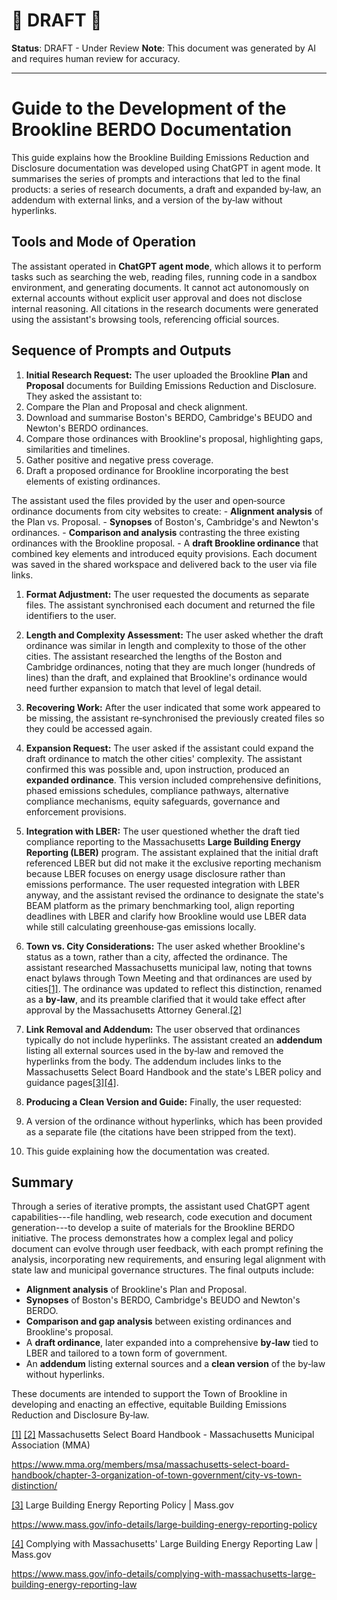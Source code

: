# **🚧 DRAFT 🚧**

**Status**: DRAFT - Under Review
**Note**: This document was generated by AI and requires human review for accuracy.

---

# Guide to the Development of the Brookline BERDO Documentation

This guide explains how the Brookline Building Emissions Reduction and Disclosure documentation was developed using ChatGPT in agent mode. It summarises the series of prompts and interactions that led to the final products: a series of research documents, a draft and expanded by‑law, an addendum with external links, and a version of the by‑law without hyperlinks.

## Tools and Mode of Operation

The assistant operated in **ChatGPT agent mode**, which allows it to perform tasks such as searching the web, reading files, running code in a sandbox environment, and generating documents. It cannot act autonomously on external accounts without explicit user approval and does not disclose internal reasoning. All citations in the research documents were generated using the assistant's browsing tools, referencing official sources.

## Sequence of Prompts and Outputs

1.  **Initial Research Request:** The user uploaded the Brookline **Plan** and **Proposal** documents for Building Emissions Reduction and Disclosure. They asked the assistant to:
2.  Compare the Plan and Proposal and check alignment.
3.  Download and summarise Boston's BERDO, Cambridge's BEUDO and Newton's BERDO ordinances.
4.  Compare those ordinances with Brookline's proposal, highlighting gaps, similarities and timelines.
5.  Gather positive and negative press coverage.
6.  Draft a proposed ordinance for Brookline incorporating the best elements of existing ordinances.

The assistant used the files provided by the user and open‑source ordinance documents from city websites to create: - **Alignment analysis** of the Plan vs. Proposal. - **Synopses** of Boston's, Cambridge's and Newton's ordinances. - **Comparison and analysis** contrasting the three existing ordinances with the Brookline proposal. - A **draft Brookline ordinance** that combined key elements and introduced equity provisions. Each document was saved in the shared workspace and delivered back to the user via file links.

1.  **Format Adjustment:** The user requested the documents as separate files. The assistant synchronised each document and returned the file identifiers to the user.

2.  **Length and Complexity Assessment:** The user asked whether the draft ordinance was similar in length and complexity to those of the other cities. The assistant researched the lengths of the Boston and Cambridge ordinances, noting that they are much longer (hundreds of lines) than the draft, and explained that Brookline's ordinance would need further expansion to match that level of legal detail.

3.  **Recovering Work:** After the user indicated that some work appeared to be missing, the assistant re‑synchronised the previously created files so they could be accessed again.

4.  **Expansion Request:** The user asked if the assistant could expand the draft ordinance to match the other cities' complexity. The assistant confirmed this was possible and, upon instruction, produced an **expanded ordinance**. This version included comprehensive definitions, phased emissions schedules, compliance pathways, alternative compliance mechanisms, equity safeguards, governance and enforcement provisions.

5.  **Integration with LBER:** The user questioned whether the draft tied compliance reporting to the Massachusetts **Large Building Energy Reporting (LBER)** program. The assistant explained that the initial draft referenced LBER but did not make it the exclusive reporting mechanism because LBER focuses on energy usage disclosure rather than emissions performance. The user requested integration with LBER anyway, and the assistant revised the ordinance to designate the state's BEAM platform as the primary benchmarking tool, align reporting deadlines with LBER and clarify how Brookline would use LBER data while still calculating greenhouse‑gas emissions locally.

6.  **Town vs. City Considerations:** The user asked whether Brookline's status as a town, rather than a city, affected the ordinance. The assistant researched Massachusetts municipal law, noting that towns enact bylaws through Town Meeting and that ordinances are used by cities[\[1\]](https://www.mma.org/members/msa/massachusetts-select-board-handbook/chapter-3-organization-of-town-government/city-vs-town-distinction/#:~:text=Note%20that%20%E2%80%9Crepresentative%E2%80%9D%20in%20these,Meeting%20or%20a%20representative%20one). The ordinance was updated to reflect this distinction, renamed as a **by‑law**, and its preamble clarified that it would take effect after approval by the Massachusetts Attorney General.[\[2\]](https://www.mma.org/members/msa/massachusetts-select-board-handbook/chapter-3-organization-of-town-government/city-vs-town-distinction/#:~:text=Town%20Meeting%2C%20the%20legislative%20body,local%20laws%2C%20known%20as%20bylaws)

7.  **Link Removal and Addendum:** The user observed that ordinances typically do not include hyperlinks. The assistant created an **addendum** listing all external sources used in the by‑law and removed the hyperlinks from the body. The addendum includes links to the Massachusetts Select Board Handbook and the state's LBER policy and guidance pages[\[3\]](https://www.mass.gov/info-details/large-building-energy-reporting-policy#:~:text=Large%20Building%20Energy%20Reporting%20,starting%20in%202025)[\[4\]](https://www.mass.gov/info-details/complying-with-massachusetts-large-building-energy-reporting-law#:~:text=Complying%20with%20LBER%20if%20you,benchmark%20in%20another%20program).

8.  **Producing a Clean Version and Guide:** Finally, the user requested:

9.  A version of the ordinance without hyperlinks, which has been provided as a separate file (the citations have been stripped from the text).

10. This guide explaining how the documentation was created.

## Summary

Through a series of iterative prompts, the assistant used ChatGPT agent capabilities---file handling, web research, code execution and document generation---to develop a suite of materials for the Brookline BERDO initiative. The process demonstrates how a complex legal and policy document can evolve through user feedback, with each prompt refining the analysis, incorporating new requirements, and ensuring legal alignment with state law and municipal governance structures. The final outputs include:

-   **Alignment analysis** of Brookline's Plan and Proposal.
-   **Synopses** of Boston's BERDO, Cambridge's BEUDO and Newton's BERDO.
-   **Comparison and gap analysis** between existing ordinances and Brookline's proposal.
-   A **draft ordinance**, later expanded into a comprehensive **by‑law** tied to LBER and tailored to a town form of government.
-   An **addendum** listing external sources and a **clean version** of the by‑law without hyperlinks.

These documents are intended to support the Town of Brookline in developing and enacting an effective, equitable Building Emissions Reduction and Disclosure By‑law.

[\[1\]](https://www.mma.org/members/msa/massachusetts-select-board-handbook/chapter-3-organization-of-town-government/city-vs-town-distinction/#:~:text=Note%20that%20%E2%80%9Crepresentative%E2%80%9D%20in%20these,Meeting%20or%20a%20representative%20one) [\[2\]](https://www.mma.org/members/msa/massachusetts-select-board-handbook/chapter-3-organization-of-town-government/city-vs-town-distinction/#:~:text=Town%20Meeting%2C%20the%20legislative%20body,local%20laws%2C%20known%20as%20bylaws) Massachusetts Select Board Handbook - Massachusetts Municipal Association (MMA)

<https://www.mma.org/members/msa/massachusetts-select-board-handbook/chapter-3-organization-of-town-government/city-vs-town-distinction/>

[\[3\]](https://www.mass.gov/info-details/large-building-energy-reporting-policy#:~:text=Large%20Building%20Energy%20Reporting%20,starting%20in%202025) Large Building Energy Reporting Policy \| Mass.gov

<https://www.mass.gov/info-details/large-building-energy-reporting-policy>

[\[4\]](https://www.mass.gov/info-details/complying-with-massachusetts-large-building-energy-reporting-law#:~:text=Complying%20with%20LBER%20if%20you,benchmark%20in%20another%20program) Complying with Massachusetts\' Large Building Energy Reporting Law \| Mass.gov

<https://www.mass.gov/info-details/complying-with-massachusetts-large-building-energy-reporting-law>
